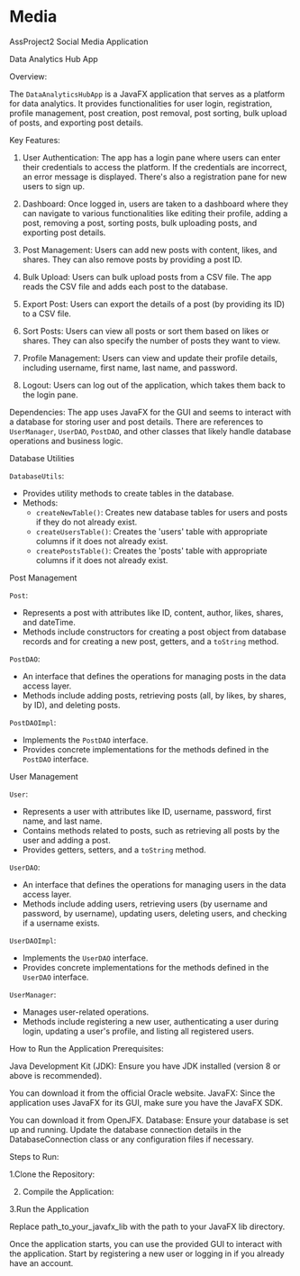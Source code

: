 # Media
AssProject2
 Social Media Application


Data Analytics Hub App

Overview:

The `DataAnalyticsHubApp` is a JavaFX application that serves as a platform for data analytics. It provides functionalities for user login, registration, profile management, post creation, post removal, post sorting, bulk upload of posts, and exporting post details.

Key Features:

1. User Authentication: The app has a login pane where users can enter their credentials to access the platform. If the credentials are incorrect, an error message is displayed. There's also a registration pane for new users to sign up.

2. Dashboard: Once logged in, users are taken to a dashboard where they can navigate to various functionalities like editing their profile, adding a post, removing a post, sorting posts, bulk uploading posts, and exporting post details.

3. Post Management: Users can add new posts with content, likes, and shares. They can also remove posts by providing a post ID.

4. Bulk Upload: Users can bulk upload posts from a CSV file. The app reads the CSV file and adds each post to the database.

5. Export Post: Users can export the details of a post (by providing its ID) to a CSV file.

6. Sort Posts: Users can view all posts or sort them based on likes or shares. They can also specify the number of posts they want to view.

7. Profile Management: Users can view and update their profile details, including username, first name, last name, and password.

8. Logout: Users can log out of the application, which takes them back to the login pane.

Dependencies:
The app uses JavaFX for the GUI and seems to interact with a database for storing user and post details. There are references to `UserManager`, `UserDAO`, `PostDAO`, and other classes that likely handle database operations and business logic.

Database Utilities

`DatabaseUtils`:

- Provides utility methods to create tables in the database.
- Methods:
  - `createNewTable()`: Creates new database tables for users and posts if they do not already exist.
  - `createUsersTable()`: Creates the 'users' table with appropriate columns if it does not already exist.
  - `createPostsTable()`: Creates the 'posts' table with appropriate columns if it does not already exist.

Post Management

`Post`:

- Represents a post with attributes like ID, content, author, likes, shares, and dateTime.
- Methods include constructors for creating a post object from database records and for creating a new post, getters, and a `toString` method.

`PostDAO`:

- An interface that defines the operations for managing posts in the data access layer.
- Methods include adding posts, retrieving posts (all, by likes, by shares, by ID), and deleting posts.

`PostDAOImpl`:

- Implements the `PostDAO` interface.
- Provides concrete implementations for the methods defined in the `PostDAO` interface.

 User Management

`User`:

- Represents a user with attributes like ID, username, password, first name, and last name.
- Contains methods related to posts, such as retrieving all posts by the user and adding a post.
- Provides getters, setters, and a `toString` method.

`UserDAO`:

- An interface that defines the operations for managing users in the data access layer.
- Methods include adding users, retrieving users (by username and password, by username), updating users, deleting users, and checking if a username exists.

`UserDAOImpl`:

- Implements the `UserDAO` interface.
- Provides concrete implementations for the methods defined in the `UserDAO` interface.

`UserManager`:

- Manages user-related operations.
- Methods include registering a new user, authenticating a user during login, updating a user's profile, and listing all registered users.



How to Run the Application Prerequisites:

 Java Development Kit (JDK): Ensure you have JDK installed (version 8 or above is recommended). 

You can download it from the official Oracle website. JavaFX: Since the application uses JavaFX for its GUI, make sure you have the JavaFX SDK. 

You can download it from OpenJFX. Database: Ensure your database is set up and running. Update the database connection details in the DatabaseConnection class or any configuration files if necessary.



Steps to Run:

1.Clone the Repository:


2. Compile the Application:

3.Run the Application

Replace path_to_your_javafx_lib with the path to your JavaFX lib directory.

Once the application starts, you can use the provided GUI to interact with the application. Start by registering a new user or logging in if you already have an account.


